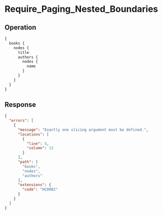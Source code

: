# Require_Paging_Nested_Boundaries

## Operation

```graphql
{
  books {
    nodes {
      title
      authors {
        nodes {
          name
        }
      }
    }
  }
}
```

## Response

```json
{
  "errors": [
    {
      "message": "Exactly one slicing argument must be defined.",
      "locations": [
        {
          "line": 5,
          "column": 13
        }
      ],
      "path": [
        "books",
        "nodes",
        "authors"
      ],
      "extensions": {
        "code": "HC0082"
      }
    }
  ]
}
```

